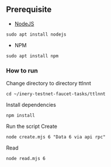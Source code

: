 ## Prerequisite

- [NodeJS](https://nodejs.org/en/)
```
sudo apt install nodejs
```
- NPM
```
sudo apt install npm
```

### How to run

Change directory to directory ttlnnt

```
cd ~/inery-testnet-faucet-tasks/ttlnnt
```


Install dependencies

```
npm install
```



Run the script
Create

```
node create.mjs 6 "Data 6 via api rpc"
```

Read
```
node read.mjs 6
```
